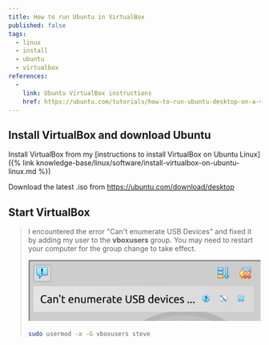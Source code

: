 ```yaml
---
title: How to run Ubuntu in VirtualBox
published: false
tags:
  - linux
  - install
  - ubuntu
  - virtualbox
references:
  - 
    link: Ubuntu VirtualBox instructions
    href: https://ubuntu.com/tutorials/how-to-run-ubuntu-desktop-on-a-virtual-machine-using-virtualbox#1-overview
---
```


## Install VirtualBox and download Ubuntu

Install VirtualBox from my [instructions to install VirtualBox on Ubuntu Linux]({% link knowledge-base/linux/software/install-virtualbox-on-ubuntu-linux.md %})

Download the latest .iso from <https://ubuntu.com/download/desktop>

## Start VirtualBox

> I encountered the error "Can't enumerate USB Devices" and fixed it by adding my user to the **vboxusers** group. You may need to restart your computer for the group change to take effect.
>
> ![VirtualBox Error Message: Can't enumerate USB Devices](/assets/images/knowledge-base/linux/virtualbox-usb-error.png)
>
> ```bash
> sudo usermod -a -G vboxusers steve
> ```



